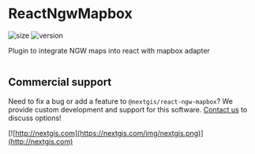# ReactNgwMapbox

![size](https://img.shields.io/bundlephobia/minzip/@nextgis/react-ngw-mapbox) ![version](https://img.shields.io/npm/v/@nextgis/react-ngw-mapbox)

Plugin to integrate NGW maps into react with mapbox adapter

```html

```

## Commercial support

Need to fix a bug or add a feature to `@nextgis/react-ngw-mapbox`? We provide custom development and support for this software. [Contact us](http://nextgis.com/contact/) to discuss options!

[![http://nextgis.com](https://nextgis.com/img/nextgis.png)](http://nextgis.com)
